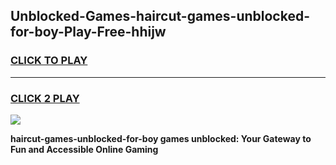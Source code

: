 
## Unblocked-Games-haircut-games-unblocked-for-boy-Play-Free-hhijw
<h3>
<a href="https://premium76.site?title=haircut-games-unblocked-for-boy&ref=09A">CLICK TO PLAY</a></h3>
<hr>

<h3>
<a href="https://premium76.site?title=haircut-games-unblocked-for-boy&ref=09A">CLICK 2 PLAY</a>
  
</h3>

<a href="https://premium76.site?title=haircut-games-unblocked-for-boy&ref=09A"><img src="https://clearcache.store/games.png"></a>


**haircut-games-unblocked-for-boy games unblocked: Your Gateway to Fun and Accessible Online Gaming**
